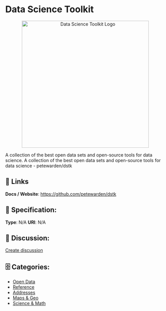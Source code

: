 # Data Science Toolkit
<p align="center">
    <img width="400" src="https://raw.githubusercontent.com/apis-list/apis-list/main/apis/data-science-toolkit/logo_256x256.png" alt="Data Science Toolkit Logo"/>
</p>

A collection of the best open data sets and open-source tools for data science. A collection of the best open data sets and open-source tools for data science - petewarden/dstk

##  🔗 Links
**Docs / Website**: https://github.com/petewarden/dstk

## 🧬 Specification:
**Type**:  N/A 
**URI**:  N/A 

## 💬 Discussion:
[Create discussion](https://github.com/apis-list/apis-list/discussions/new)

## 🗄️ Categories:
- [Open Data](https://github.com/apis-list/apis-list#open-data)
- [Reference](https://github.com/apis-list/apis-list#reference)
- [Addresses](https://github.com/apis-list/apis-list#addresses)
- [Maps & Geo](https://github.com/apis-list/apis-list#maps-and-geo)
- [Science & Math](https://github.com/apis-list/apis-list#science-and-math)



